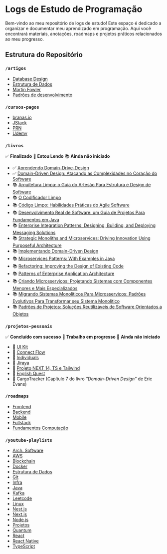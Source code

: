 # Logs de Estudo de Programação

Bem-vindo ao meu repositório de logs de estudo! Este espaço é dedicado a organizar e documentar meu aprendizado em programação. Aqui você encontrará materiais, anotações, roadmaps e projetos práticos relacionados ao meu progresso.

## Estrutura do Repositório

### `/artigos`

* [Database Design](https://github.com/GabrielBursi/studylog/blob/main/artigos/DATABASE-DESIGN.md)
* [Estrutura de Dados](https://github.com/GabrielBursi/studylog/blob/main/artigos/ESTRUTURA-DE-DADOS.md)
* [Martin Fowler](https://github.com/GabrielBursi/studylog/blob/main/artigos/MARTIN-FOWLER.md)
* [Padrões de desenvolvimento](https://github.com/GabrielBursi/studylog/blob/main/artigos/PADROES-DE-DESENVOLVIMENTO.md)

### `/cursos-pagos`

* [branas.io](https://github.com/GabrielBursi/studylog/blob/main/cursos-pagos/BRANAS-IO.md "branas.io log progress")
* [JStack](https://github.com/GabrielBursi/studylog/blob/main/cursos-pagos/JSTACK.md "JStack log progress")
* [PRN](https://github.com/GabrielBursi/studylog/blob/main/cursos-pagos/COFFSTACK.md "PRN log progress")
* [Udemy](https://github.com/GabrielBursi/studylog/blob/main/cursos-pagos/UDEMY.md "Udemy log progress")

### `/livros`

✅ **Finalizado**
📖 **Estou Lendo**
📚 **Ainda não iniciado**

* ✅ [Aprendendo Domain-Drive-Design](https://www.amazon.com.br/Aprenda-Domain-driven-Design-Arquitetura-Estratégia/dp/8550819611)
* ✅ [Domain-Driven Design: Atacando as Complexidades no Coração do Software](https://www.amazon.com.br/Domain-Driven-Design-Atacando-Complexidades-Software/dp/8550800651)
* 📚 [Arquitetura Limpa: o Guia do Artesão Para Estrutura e Design de Software](https://www.amazon.com.br/Arquitetura-Limpa-Artes%C3%A3o-Estrutura-Software/dp/8550804606)
* 📚 [O Codificador Limpo](https://www.amazon.com.br/Codificador-Limpo-Bob-Martin/dp/8576086476)
* 📚 [Código Limpo: Habilidades Práticas do Agile Software](https://www.amazon.com.br/C%C3%B3digo-limpo-Robert-C-Martin/dp/8576082675)
* 📚 [Desenvolvimento Real de Software: um Guia de Projetos Para Fundamentos em Java](https://www.amazon.com.br/Desenvolvimento-Real-Software-projetos-fundamentos/dp/6555202017)
* 📚 [Enterprise Integration Patterns: Designing, Building, and Deploying Messaging Solutions](https://www.amazon.com.br/Enterprise-Integration-Patterns-Designing-Deploying/dp/0321200683)
* 📚 [Strategic Monoliths and Microservices: Driving Innovation Using Purposeful Architecture](https://www.amazon.com.br/Strategic-Monoliths-Microservices-Innovation-Architecture/dp/0137355467)
* 📚 [Implementando Domain-Driven Design](https://www.amazon.com.br/Implementando-Domain-Driven-design-Vernon/dp/8576089521)
* 📚 [Microservices Patterns: With Examples in Java](https://www.amazon.com.br/Microservice-Patterns-examples-Chris-Richardson/dp/1617294543)
* 📚 [Refactoring: Improving the Design of Existing Code](https://www.amazon.com.br/Refactoring-Improving-Design-Existing-Code/dp/0134757599)
* 📚 [Patterns of Enterprise Application Architecture](https://www.amazon.com.br/Patterns-Enterprise-Application-Architecture-Martin/dp/0321127420)
* 📚 [Criando Microsserviços: Projetando Sistemas com Componentes Menores e Mais Especializados](https://www.amazon.com.br/Criando-Microsservi%C3%A7os-Projetando-Componentes-Especializados/dp/6586057884)
* 📚 [Migrando Sistemas Monolíticos Para Microsserviços: Padrões Evolutivos Para Transformar seu Sistema Monolítico](https://www.amazon.com.br/Migrando-Sistemas-Monol%C3%ADticos-Para-Microsservi%C3%A7os/dp/6586057043)
* 📚 [Padrões de Projetos: Soluções Reutilizáveis de Software Orientados a Objetos](https://www.amazon.com.br/Padr%C3%B5es-Projetos-Solu%C3%A7%C3%B5es-Reutiliz%C3%A1veis-Orientados/dp/8573076100) 

### `/projetos-pessoais`

✅ **Concluído com sucesso**
👷 **Trabalho em progresso**
🚫 **Ainda não iniciado**

* 🚫 [UI Kit](https://github.com/GabrielBursi/studylog/blob/main/projetos-pessoais/UI-KIT.md)
* 🚫 [Connect Flow](https://github.com/GabrielBursi/studylog/blob/main/projetos-pessoais/CONNECT-FLOW.md)
* 🚫 [Individuals](https://github.com/GabrielBursi/studylog/blob/main/projetos-pessoais/INDIVIDUALS.md)
* 🚫 [Jiraya](https://github.com/GabrielBursi/studylog/blob/main/projetos-pessoais/JIRAYA.md)
* 🚫 [Projeto NEXT 14, TS e Tailwind](https://www.youtube.com/playlist?list=PL29TaWXah3iaKcSxmOa_e_bKCkS10Rsn-)
* 🚫 [English Quest](https://github.com/GabrielBursi/studylog/blob/main/projetos-pessoais/ENGLISH-QUEST.md)
* 🚫 CargoTracker (Capítulo 7 do livro *"Domain-Driven Design"* de Eric Evans)

### `/roadmaps`

* [Frontend](https://github.com/GabrielBursi/studylog/blob/main/roadmaps/FRONTEND.md "Frontend roadmap log progress")
* [Backend](https://github.com/GabrielBursi/studylog/blob/main/roadmaps/BACKEND.md "Backend roadmap log progress")
* [Mobile](https://github.com/GabrielBursi/studylog/blob/main/roadmaps/MOBILE.md "Mobile roadmap log progress")
* [Fullstack](https://github.com/GabrielBursi/studylog/blob/main/roadmaps/FULLSTACK.md "Fullstack roadmap log progress")
* [Fundamentos Computação](https://github.com/GabrielBursi/studylog/blob/main/roadmaps/FUNDAMENTOS.md "Computação roadmap log progress")

### `/youtube-playlists`

* [Arch. Software](https://github.com/GabrielBursi/studylog/blob/main/youtube-playlists/ARCH-SOFTWARE.md)
* [AWS](https://github.com/GabrielBursi/studylog/blob/main/youtube-playlists/AWS.md)
* [Blockchain](https://github.com/GabrielBursi/studylog/blob/main/youtube-playlists/BLOCKCHAIN.md)
* [Docker](https://github.com/GabrielBursi/studylog/blob/main/youtube-playlists/DOCKER.md)
* [Estrutura de Dados](https://github.com/GabrielBursi/studylog/blob/main/youtube-playlists/ESTRUTURA-DE-DADOS.md)
* [Git](https://github.com/GabrielBursi/studylog/blob/main/youtube-playlists/GIT.md)
* [Infra](https://github.com/GabrielBursi/studylog/blob/main/youtube-playlists/INFRA.md)
* [Java](https://github.com/GabrielBursi/studylog/blob/main/youtube-playlists/JAVA.md)
* [Kafka](https://github.com/GabrielBursi/studylog/blob/main/youtube-playlists/KAFKA.md)
* [Leetcode](https://github.com/GabrielBursi/studylog/blob/main/youtube-playlists/LEETCODE.md)
* [Linux](https://github.com/GabrielBursi/studylog/blob/main/youtube-playlists/LINUX.md)
* [Nest.js](https://github.com/GabrielBursi/studylog/blob/main/youtube-playlists/NESTJS.md)
* [Next.js](https://github.com/GabrielBursi/studylog/blob/main/youtube-playlists/NEXTJS.md)
* [Node.js](https://github.com/GabrielBursi/studylog/blob/main/youtube-playlists/NODEJS.md)
* [Projetos](https://github.com/GabrielBursi/studylog/blob/main/youtube-playlists/PROJETOS.md)
* [Quantum](https://github.com/GabrielBursi/studylog/blob/main/youtube-playlists/QUANTUM.md)
* [React](https://github.com/GabrielBursi/studylog/blob/main/youtube-playlists/REACT.md)
* [React Native](https://github.com/GabrielBursi/studylog/blob/main/youtube-playlists/REACTNATIVE.md)
* [TypeScript](https://github.com/GabrielBursi/studylog/blob/main/youtube-playlists/TYPESCRIPT.md)
